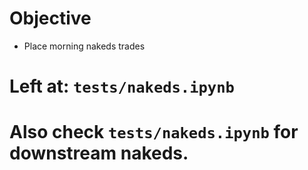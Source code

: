 # Objective
* Place morning nakeds trades

# Left at: `tests/nakeds.ipynb`
# Also check `tests/nakeds.ipynb` for downstream nakeds.



